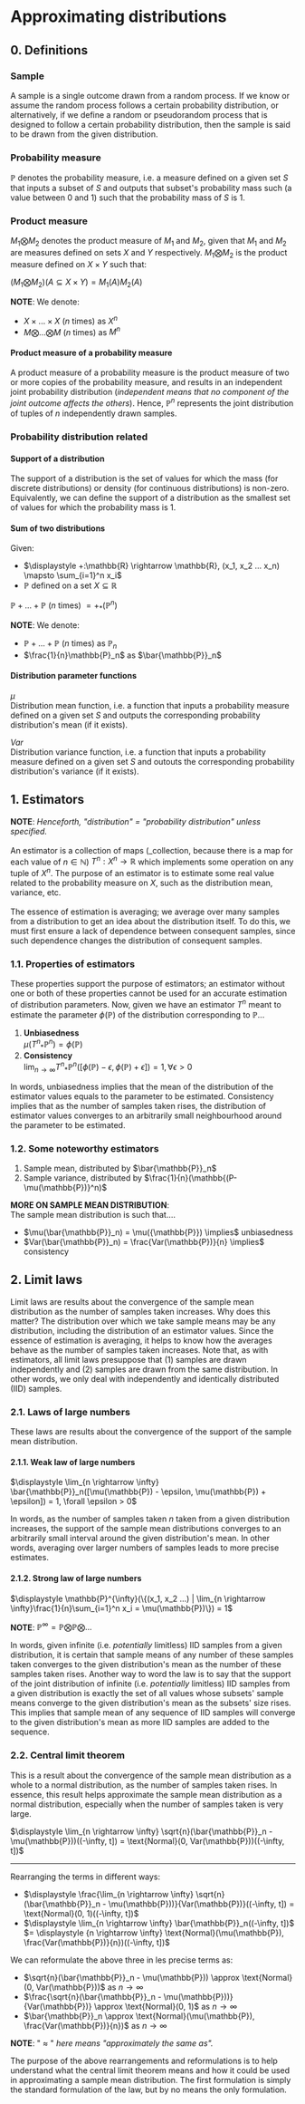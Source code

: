 # Approximating distributions

## 0. Definitions

### Sample
A sample is a single outcome drawn from a random process. If we know or assume the random process follows a certain probability distribution, or alternatively, if we define a random or pseudorandom process that is designed to follow a certain probability distribution, then the sample is said to be drawn from the given distribution.

### Probability measure
$\mathbb{P}$ denotes the probability measure, i.e. a measure defined on a given set $S$ that inputs a subset of $S$ and outputs that subset's probability mass such (a value between $0$ and $1$) such that the probability mass of $S$ is $1$.

### Product measure
$M_1 \bigotimes M_2$ denotes the product measure of $M_1$ and $M_2$, given that $M_1$ and $M_2$ are measures defined on sets $X$ and $Y$ respectively. $M_1 \bigotimes M_2$ is the product measure defined on $X \times Y$ such that:

$(M_1 \bigotimes M_2)(A \subseteq X \times Y) = M_1(A)M_2(A)$

**NOTE**: We denote:

- $X \times ... \times X$ ($n$ times) as $X^n$
- $M \bigotimes ... \bigotimes M$ ($n$ times) as $M^n$

#### Product measure of a probability measure
A product measure of a probability measure is the product measure of two or more copies of the probability measure, and results in an independent joint probability distribution (_independent means that no component of the joint outcome affects the others_). Hence, $\mathbb{P}^n$ represents the joint distribution of tuples of $n$ independently drawn samples.

### Probability distribution related
#### Support of a distribution
The support of a distribution is the set of values for which the mass (for discrete distributions) or density (for continuous distributions) is non-zero. Equivalently, we can define the support of a distribution as the smallest set of values for which the probability mass is $1$.

#### Sum of two distributions
Given:

- $\displaystyle +:\mathbb{R} \rightarrow \mathbb{R}, (x_1, x_2 ... x_n) \mapsto \sum_{i=1}^n x_i$
- $\mathbb{P}$ defined on a set $X \subseteq \mathbb{R}$

$\mathbb{P} + ... + \mathbb{P}$ ($n$ times) $= +_*(\mathbb{P}^n)$

**NOTE**: We denote:

- $\mathbb{P} + ... + \mathbb{P}$ ($n$ times) as $\mathbb{P}_n$
- $\frac{1}{n}\mathbb{P}_n$ as $\bar{\mathbb{P}}_n$

#### Distribution parameter functions
$\mu$<br>
Distribution mean function, i.e. a function that inputs a probability measure defined on a given set $S$ and outputs the corresponding probability distribution's mean (if it exists).

$Var$<br>
Distribution variance function, i.e. a function that inputs a probability measure defined on a given set $S$ and outouts the corresponding probability distribution's variance (if it exists).

## 1. Estimators
**NOTE**: _Henceforth, "distribution" = "probability distribution" unless specified._
<br><br>
An estimator is a collection of maps (_collection, because there is a map for each value of $n \in \mathbb{N}$) $T^n:X^n \rightarrow \mathbb{R}$ which implements some operation on any tuple of $X^n$. The purpose of an estimator is to estimate some real value related to the probability measure on $X$, such as the distribution mean, variance, etc.
<br><br>
The essence of estimation is averaging; we average over many samples from a distribution to get an idea about the distribution itself. To do this, we must first ensure a lack of dependence between consequent samples, since such dependence changes the distribution of consequent samples.

### 1.1. Properties of estimators
These properties support the purpose of estimators; an estimator without one or both of these properties cannot be used for an accurate estimation of distribution parameters. Now, given we have an estimator $T^n$ meant to estimate the parameter $\phi(\mathbb{P})$ of the distribution corresponding to $\mathbb{P}$...

1. **Unbiasedness**<br>$\mu({T^n}_*\mathbb{P}^n) = \phi(\mathbb{P})$
2. **Consistency**<br>$\displaystyle \lim_{n \rightarrow \infty} {T^n}_*\mathbb{P}^n([\phi(\mathbb{P}) - \epsilon, \phi(\mathbb{P}) + \epsilon]) = 1, \forall \epsilon > 0$

In words, unbiasedness implies that the mean of the distribution of the estimator values equals to the parameter to be estimated. Consistency implies that as the number of samples taken rises, the distribution of estimator values converges to an arbitrarily small neighbourhood around the parameter to be estimated.

### 1.2. Some noteworthy estimators

1. Sample mean, distributed by $\bar{\mathbb{P}}_n$
2. Sample variance, distributed by $\frac{1}{n}(\mathbb{(P-\mu(\mathbb{P})}^n)$

**MORE ON SAMPLE MEAN DISTRIBUTION**:<br>
The sample mean distribution is such that....

- $\mu(\bar{\mathbb{P}}_n) = \mu({\mathbb{P}}) \implies$ unbiasedness
- $Var(\bar{\mathbb{P}}_n) = \frac{Var(\mathbb{P})}{n} \implies$ consistency

## 2. Limit laws
Limit laws are results about the convergence of the sample mean distribution as the number of samples taken increases. Why does this matter? The distribution over which we take sample means may be any distribution, including the distribution of an estimator values. Since the essence of estimation is averaging, it helps to know how the averages behave as the number of samples taken increases. Note that, as with estimators, all limit laws presuppose that (1) samples are drawn independently and (2) samples are drawn from the same distribution. In other words, we only deal with independently and identically distributed (IID) samples.

### 2.1. Laws of large numbers
These laws are results about the convergence of the support of the sample mean distribution.

#### 2.1.1. Weak law of large numbers
$\displaystyle \lim_{n \rightarrow \infty} \bar{\mathbb{P}}_n([\mu(\mathbb{P}) - \epsilon, \mu(\mathbb{P}) + \epsilon]) = 1, \forall \epsilon > 0$

In words, as the number of samples taken $n$ taken from a given distribution increases, the support of the sample mean distributions converges to an arbitrarily small interval around the given distribution's mean. In other words, averaging over larger numbers of samples leads to more precise estimates.

#### 2.1.2. Strong law of large numbers
$\displaystyle \mathbb{P}^{\infty}(\{(x_1, x_2 ...) | \lim_{n \rightarrow \infty}\frac{1}{n}\sum_{i=1}^n x_i = \mu(\mathbb{P})\}) = 1$

**NOTE**: $\mathbb{P}^{\infty} = \mathbb{P} \bigotimes \mathbb{P} \bigotimes ...$

In words, given infinite (i.e. _potentially_ limitless) IID samples from a given distribution, it is certain that sample means of any number of these samples taken converges to the given distribution's mean as the number of these samples taken rises. Another way to word the law is to say that the support of the joint distribution of infinite (i.e. _potentially_ limitless) IID samples from a given distribution is exactly the set of all values whose subsets' sample means converge to the given distribution's mean as the subsets' size rises. This implies that sample mean of any sequence of IID samples will converge to the given distribution's mean as more IID samples are added to the sequence.

### 2.2. Central limit theorem
This is a result about the convergence of the sample mean distribution as a whole to a normal distribution, as the number of samples taken rises. In essence, this result helps approximate the sample mean distribution as a normal distribution, especially when the number of samples taken is very large.

$\displaystyle \lim_{n \rightarrow \infty} \sqrt{n}(\bar{\mathbb{P}}_n - \mu(\mathbb{P}))((-\infty, t]) = \text{Normal}(0, Var(\mathbb{P}))((-\infty, t])$

---

Rearranging the terms in different ways:

- $\displaystyle \frac{\lim_{n \rightarrow \infty} \sqrt{n}(\bar{\mathbb{P}}_n - \mu(\mathbb{P}))}{Var(\mathbb{P})}((-\infty, t]) = \text{Normal}(0, 1)((-\infty, t])$
- $\displaystyle \lim_{n \rightarrow \infty} \bar{\mathbb{P}}_n((-\infty, t])$ $= \displaystyle {n \rightarrow \infty} \text{Normal}(\mu(\mathbb{P}), \frac{Var(\mathbb{P})}{n})((-\infty, t])$

We can reformulate the above three in les precise terms as:

- $\sqrt{n}(\bar{\mathbb{P}}_n - \mu(\mathbb{P})) \approx \text{Normal}(0, Var(\mathbb{P}))$ as $n \rightarrow \infty$
- $\frac{\sqrt{n}(\bar{\mathbb{P}}_n - \mu(\mathbb{P}))}{Var(\mathbb{P})} \approx \text{Normal}(0, 1)$ as $n \rightarrow \infty$
- $\bar{\mathbb{P}}_n \approx \text{Normal}(\mu(\mathbb{P}), \frac{Var(\mathbb{P})}{n})$ as $n \rightarrow \infty$

**NOTE**: " $\approx$ " _here means "approximately the same as"._

The purpose of the above rearrangements and reformulations is to help understand what the central limit theorem means and how it could be used in approximating a sample mean distribution. The first formulation is simply the standard formulation of the law, but by no means the only formulation.
